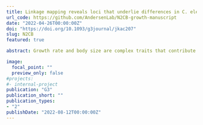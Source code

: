 ```yaml
---
title: Linkage mapping reveals loci that underlie differences in C. elegans growth
url_code: https://github.com/AndersenLab/N2CB-growth-manuscript
date: "2022-04-26T00:00:00Z"
doi: "https://doi.org/10.1093/g3journal/jkac207"
slug: N2CB
featured: true

abstract: Growth rate and body size are complex traits that contribute to the fitness of organisms. The identification of loci that underlie differences in these traits provides insights into the genetic contributions to development. Leveraging *Caenorhabditis elegans* as a tractable metazoan model for quantitative genetics, we can identify genomic regions that underlie differences in growth. We measured postembryonic growth of the laboratory-adapted wild-type strain (N2) and a wild strain from Hawaii (CB4856) and found differences in body size. Using linkage mapping, we identified three distinct quantitative trait loci (QTL) on chromosomes IV, V, and X that are associated with variation in body growth. We further examined these growth-associated quantitative trait loci using chromosome substitution strains and near-isogenic lines and validated the chromosome X quantitative trait loci. In addition, we generated a list of candidate genes for the chromosome X quantitative trait loci. These genes could potentially contribute to differences in animal growth and should be evaluated in subsequent studies. Our work reveals the genetic architecture underlying animal growth variation and highlights the genetic complexity of growth in *Caenorhabditis elegans* natural populations.

image: 
  focal_point: ""
  preview_only: false
#projects:
#- internal-project
publication: "G3"
publication_short: ""
publication_types:
- "2"
publishDate: "2022-08-12T00:00:00Z"
---
```

